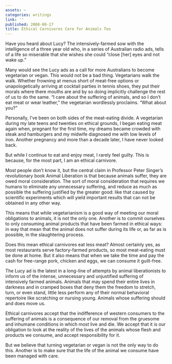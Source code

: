 ```yaml
---
assets: ~
categories: writings
link: ''
published: 2008-08-17
title: Ethical Carnivores Care for Animals Too
---
```

Have you heard about Lucy? The intensively-farmed sow with the
intelligence of a three year old who, in a series of Australian radio
ads, tells of a life so miserable that she wishes she could “close [her]
eyes and not wake up.”

Many would see the Lucy ads as a call for more Australians to become
vegetarian or vegan. This would not be a bad thing. Vegetarians walk the
walk. Whether frowning at menus short of meat-free options or
unapologetically arriving at cocktail parties in tennis shoes, they put
their morals where there mouths are and by so doing implicitly challenge
the rest of us to do the same. “I care about the suffering of animals,
and so I don’t eat meat or wear leather,” the vegetarian wordlessly
proclaims. “What about you?”

Personally, I’ve been on both sides of the meat-eating divide. A
vegetarian during my late teens and twenties on ethical grounds, I began
eating meat again when, pregnant for the first time, my dreams became
crowded with steak and hamburgers and my midwife diagnosed me with low
levels of iron. Another pregnancy and more than a decade later, I have
never looked back.

But while I continue to eat and enjoy meat, I rarely feel guilty. This
is because, for the most part, I am an ethical carnivore.

Most people don’t know it, but the central claim in Professor Peter
Singer’s revolutionary book Animal Liberation is that because animals
suffer, they are owed moral consideration. The sort of moral
consideration that requires we humans to eliminate any unnecessary
suffering, and reduce as much as possible the suffering justified by the
greater good: like that caused by scientific experiments which will
yield important results that can not be obtained in any other way.

This means that while vegetarianism is a good way of meeting our moral
obligations to animals, it is not the only one. Another is to commit
ourselves to only consuming animal products that have been farmed in
ethical ways: in way that mean that the animal does not suffer during
its life or, as far as is possible, in the slaughtering process.

Does this mean ethical carnivores eat less meat? Almost certainly yes,
as most restaurants serve factory-farmed products, so most meat-eating
must be done at home. But it also means that when we take the time and
pay the cash for free-range pork, chicken and eggs, we can consume it
guilt-free.

The Lucy ad is the latest in a long-line of attempts by animal
liberationists to inform us of the intense, unnecessary and unjustified
suffering of intensively farmed animals. Animals that may spend their
entire lives in darkness and in cramped boxes that deny them the freedom
to stretch, turn, or even stand, little less perform any of their normal
behavioral repertoire like scratching or nursing young. Animals whose
suffering should and does move us.

Ethical carnivores accept that the indifference of western consumers to
the suffering of animals is a consequence of our removal from the
gruesome and inhumane conditions in which most live and die. We accept
that it is our obligation to look at the reality of the lives of the
animals whose flesh and products we consume, and accept responsibility
for it.

But we believe that turning vegetarian or vegan is not the only way to
do this. Another is to make sure that the life of the animal we consume
have been managed with care.